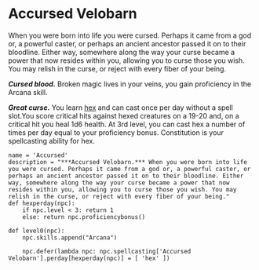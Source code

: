 # Accursed Velobarn

When you were born into life you were cursed. Perhaps it came from a god or, a powerful caster, or perhaps an ancient ancestor passed it on to their bloodline. Either way, somewhere along the way your curse became a power that now resides within you, allowing you to curse those you wish. You may relish in the curse, or reject with every fiber of your being.

***Cursed blood.*** Broken magic lives in your veins, you gain proficiency in the Arcana skill.

***Great curse.*** You learn [hex](../../Magic/Spells/hex.md) and can cast once per day without a spell slot.You score critical hits against hexed creatures on a 19-20 and, on a critical hit you heal 1d6 health. At 3rd level, you can cast hex a number of times per day equal to your proficiency bonus. Constitution is your spellcasting ability for hex.

```
name = 'Accursed'
description = "***Accursed Velobarn.*** When you were born into life you were cursed. Perhaps it came from a god or, a powerful caster, or perhaps an ancient ancestor passed it on to their bloodline. Either way, somewhere along the way your curse became a power that now resides within you, allowing you to curse those you wish. You may relish in the curse, or reject with every fiber of your being."
def hexperday(npc):
    if npc.level < 3: return 1
    else: return npc.proficiencybonus()

def level0(npc):
    npc.skills.append("Arcana")

    npc.defer(lambda npc: npc.spellcasting['Accursed Velobarn'].perday[hexperday(npc)] = [ 'hex' ])
```
